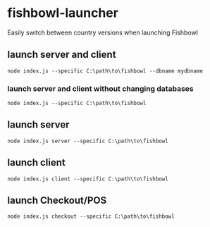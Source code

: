 # fishbowl-launcher
Easily switch between country versions when launching Fishbowl

## launch server and client
```
node index.js --specific C:\path\to\fishbowl --dbname mydbname
```

### launch server and client without changing databases
```
node index.js --specific C:\path\to\fishbowl
```

## launch server
```
node index.js server --specific C:\path\to\fishbowl
```

## launch client
```
node index.js client --specific C:\path\to\fishbowl
```

## launch Checkout/POS
```
node index.js checkout --specific C:\path\to\fishbowl
```
